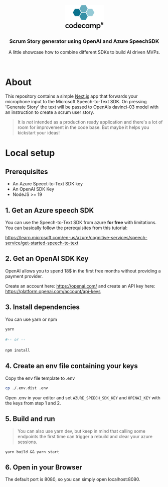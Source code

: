 <a name="readme-top"></a>
<br />

<div align="center" >
  <a href="https://codecamp-n.com">
    <img src="images/codecamp_n.png" style="background:white;" height="80" alt="Codecamp:n">
  </a>

  <h3 align="center">Scrum Story generator using OpenAI and Azure SpeechSDK</h3>

  <p align="center">
    A little showcase how to combine different SDKs to build AI driven MVPs.
  </p>
</div>
<br/>

# About

This repository contains a simple [Next.js](https://nextjs.org) app that forwards your microphone input to the Microsoft Speech-to-Text SDK. On pressing 'Generate Story' the text will be passed to OpenAIs davinci-03 model with an instruction to create a scrum user story.

> It is _not_ intended as a production ready application and there's a lot of room for improvement in the code base. But maybe it helps you kickstart your ideas!

# Local setup

## Prerequisites

- An Azure Speect-to-Text SDK key
- An OpenAI SDK Key
- NodeJS >= 19

## 1. Get an Azure speech SDK

You can use the Speech-to-Text SDK from azure **for free** with limitations. You can basically follow the prerequisites from this tutorial:

https://learn.microsoft.com/en-us/azure/cognitive-services/speech-service/get-started-speech-to-text

## 2. Get an OpenAI SDK Key

OpenAI allows you to spend 18$ in the first free months without providing a payment provider.

Create an account here: https://openai.com/ and create an API key here: https://platform.openai.com/account/api-keys

## 3. Install dependencies

You can use yarn or npm

```bash
yarn

#-- or --

npm install
```

## 4. Create an env file containing your keys

Copy the env file template to .env

```bash
cp ./.env.dist .env
```

Open .env in your editor and set `AZURE_SPEECH_SDK_KEY` and `OPENAI_KEY` with the keys from step 1 and 2.

## 5. Build and run

> You can also use yarn dev, but keep in mind that calling some endpoints the first time can trigger a rebuild and clear your azure sessions.

`yarn build && yarn start`

## 6. Open in your Browser

The default port is 8080, so you can simply open localhost:8080.

